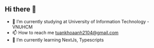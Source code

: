 ## Hi there 👋
- 🔭 I’m currently studying at University of Information Technology - VNUHCM
- 📫 How to reach me tuankhoaanh2104@gmail.com
- 🌱 I’m currently learning NextJs, Typescripts
<!--
**nguoingoaihanhtinh/nguoingoaihanhtinh** is a ✨ _special_ ✨ repository because its `README.md` (this file) appears on your GitHub profile.

Here are some ideas to get you started:

- 🔭 I’m currently working on ...
- 🌱 I’m currently learning ...
- 👯 I’m looking to collaborate on ...
- 🤔 I’m looking for help with ...
- 💬 Ask me about ...
- 📫 How to reach me: ...
- 😄 Pronouns: ...
- ⚡ Fun fact: ...
-->

